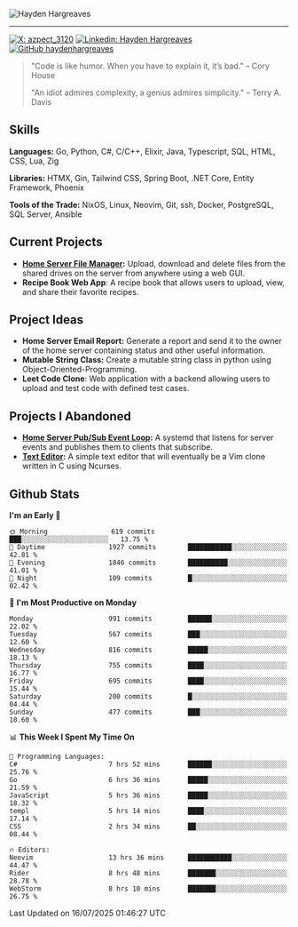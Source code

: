 ![Hayden Hargreaves](./assets/github-header-image.png)

<hr>

[![X: azpect_3120](https://img.shields.io/twitter/follow/azpect_3120?style=social)](https://x.com/azpect_3120)
[![Linkedin: Hayden Hargreaves](https://img.shields.io/badge/-Hayden%20Hargreaves-blue?style=flat-square&logo=Linkedin&logoColor=white&link=https://www.linkedin.com/in/hayden-hargreaves-37b2802a4/)](https://www.linkedin.com/in/hayden-hargreaves-37b2802a4/)
[![GitHub haydenhargreaves](https://img.shields.io/github/followers/haydenhargreaves?label=follow&style=social)](https://github.com/haydenhargreaves)

> "Code is like humor. When you have to explain it, it’s bad." – Cory House
> 
> "An idiot admires complexity, a genius admires simplicity." – Terry A. Davis

## Skills
**Languages:** Go, Python, C#, C/C++, Elixir, Java, Typescript, SQL, HTML, CSS, Lua, Zig

**Libraries:** HTMX, Gin, Tailwind CSS, Spring Boot, .NET Core, Entity Framework, Phoenix

**Tools of the Trade:** NixOS, Linux, Neovim, Git, ssh, Docker, PostgreSQL, SQL Server, Ansible


## Current Projects 
- **[Home Server File Manager](https://github.com/haydenhargreaves/ServerFileManager):** Upload, download and delete files from the shared drives on the server from anywhere using a web GUI.
- **Recipe Book Web App**: A recipe book that allows users to upload, view, and share their favorite recipes.


## Project Ideas
- **Home Server Email Report:** Generate a report and send it to the owner of the home server containing status and other useful information.
- **Mutable String Class:** Create a mutable string class in python using Object-Oriented-Programming.
- **Leet Code Clone**: Web application with a backend allowing users to upload and test code with defined test cases.

## Projects I Abandoned 
- **[Home Server Pub/Sub Event Loop](https://github.com/haydenhargreaves/TCPNotificationManager):** A systemd that listens for server events and publishes them to clients that subscribe.
- **[Text Editor](https://github.com/haydenhargreaves/TextEditor):** A simple text editor that will eventually be a Vim clone written in C using Ncurses.



## Github Stats

<!--START_SECTION:waka-->
**I'm an Early 🐤** 

```text
🌞 Morning                619 commits         ███░░░░░░░░░░░░░░░░░░░░░░   13.75 % 
🌆 Daytime                1927 commits        ███████████░░░░░░░░░░░░░░   42.81 % 
🌃 Evening                1846 commits        ██████████░░░░░░░░░░░░░░░   41.01 % 
🌙 Night                  109 commits         █░░░░░░░░░░░░░░░░░░░░░░░░   02.42 % 
```
📅 **I'm Most Productive on Monday** 

```text
Monday                   991 commits         ██████░░░░░░░░░░░░░░░░░░░   22.02 % 
Tuesday                  567 commits         ███░░░░░░░░░░░░░░░░░░░░░░   12.60 % 
Wednesday                816 commits         █████░░░░░░░░░░░░░░░░░░░░   18.13 % 
Thursday                 755 commits         ████░░░░░░░░░░░░░░░░░░░░░   16.77 % 
Friday                   695 commits         ████░░░░░░░░░░░░░░░░░░░░░   15.44 % 
Saturday                 200 commits         █░░░░░░░░░░░░░░░░░░░░░░░░   04.44 % 
Sunday                   477 commits         ███░░░░░░░░░░░░░░░░░░░░░░   10.60 % 
```


📊 **This Week I Spent My Time On** 

```text
💬 Programming Languages: 
C#                       7 hrs 52 mins       ██████░░░░░░░░░░░░░░░░░░░   25.76 % 
Go                       6 hrs 36 mins       █████░░░░░░░░░░░░░░░░░░░░   21.59 % 
JavaScript               5 hrs 36 mins       █████░░░░░░░░░░░░░░░░░░░░   18.32 % 
templ                    5 hrs 14 mins       ████░░░░░░░░░░░░░░░░░░░░░   17.14 % 
CSS                      2 hrs 34 mins       ██░░░░░░░░░░░░░░░░░░░░░░░   08.44 % 

🔥 Editors: 
Neovim                   13 hrs 36 mins      ███████████░░░░░░░░░░░░░░   44.47 % 
Rider                    8 hrs 48 mins       ███████░░░░░░░░░░░░░░░░░░   28.78 % 
WebStorm                 8 hrs 10 mins       ███████░░░░░░░░░░░░░░░░░░   26.75 % 
```


 Last Updated on 16/07/2025 01:46:27 UTC
<!--END_SECTION:waka-->
